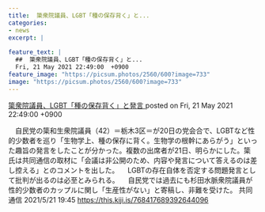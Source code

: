 ```yaml
---
title:  簗衆院議員、LGBT「種の保存背く」と...
categories:
- news
excerpt: |
  
feature_text: |
  ##  簗衆院議員、LGBT「種の保存背く」と...
  Fri, 21 May 2021 22:49:00  +0900
feature_image: "https://picsum.photos/2560/600?image=733"
image: "https://picsum.photos/2560/600?image=733"
---
```


[ 簗衆院議員、LGBT「種の保存背く」と発言  ](https://fate.5ch.net/test/read.cgi/seijinewsplus/1621604940/)
posted on Fri, 21 May 2021 22:49:00  +0900

<!--more-->

　自民党の簗和生衆院議員（42）＝栃木3区＝が20日の党会合で、LGBTなど性的少数者を巡り「生物学上、種の保存に背く。生物学の根幹にあらがう」といった趣旨の発言をしたことが分かった。複数の出席者が21日、明らかにした。簗氏は共同通信の取材に「会議は非公開のため、内容や発言について答えるのは差し控える」とのコメントを出した。 　LGBTの存在自体を否定する問題発言として批判が出るのは必至とみられる。 　自民党では過去にも杉田水脈衆院議員が性的少数者のカップルに関し「生産性がない」と寄稿し、非難を受けた。 共同通信 2021/5/21 19:45 https://this.kiji.is/768417689392644096
